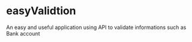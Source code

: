 # easyValidtion
An easy and useful application using API to validate informations such as Bank account
